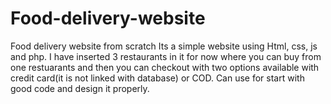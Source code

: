 # Food-delivery-website
Food delivery website from scratch
Its a simple website using Html, css, js and php. I have inserted 3 restaurants in it for now where you can buy from one restuarants and then you can checkout with two options available with credit card(it is not linked with database) or COD.
Can use for start with good code and design it properly.
